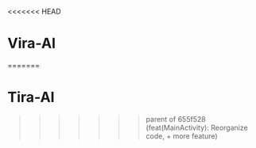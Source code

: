 <<<<<<< HEAD
# Vira-AI
=======
# Tira-AI
>>>>>>> parent of 655f528 (feat(MainActivity): Reorganize code, + more feature)
